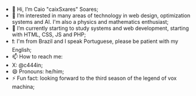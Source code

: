 - 👋 Hi, I’m Caio "caixSxares" Soares;
- 👀 I’m interested in many areas of technology in web design, optimization systems and AI. I'm also a physics and mathematics enthusiast;
- 🌱 I’m currently starting to study systems and web development, starting with HTML, CSS, JS and PHP;
- ❗: I'm from Brazil and I speak Portuguese, please be patient with my English;
- 📫 How to reach me:
- X: @c444in;
- 😄 Pronouns: he/him;
- ⚡ Fun fact: looking forward to the third season of the legend of vox machina;

